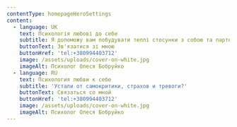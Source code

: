 ```yaml
---
contentType: homepageHeroSettings
content:
  - language: UK
    text: Психологія любові до себе
    subtitle: Я допоможу вам побудувати теплі стосунки з собою та партнером.
    buttonText: Зв'язатися зі мною
    buttonHref: 'tel:+380994403712'
    image: /assets/uploads/cover-on-white.jpg
    imageAlt: Психолог Олеся Бобруйко
  - language: RU
    text: Психология любви к себе
    subtitle: 'Устали от самокритики, страхов и тревоги?'
    buttonText: Связаться со мной
    buttonHref: 'tel:+380994403712'
    image: /assets/uploads/cover-on-white.jpg
    imageAlt: Психолог Олеся Бобруйко
---
```

